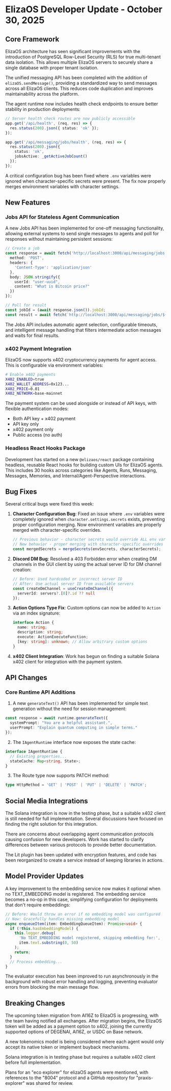 # ElizaOS Developer Update - October 30, 2025

## Core Framework

ElizaOS architecture has seen significant improvements with the introduction of PostgreSQL Row-Level Security (RLS) for true multi-tenant data isolation. This allows multiple ElizaOS servers to securely share a single database with proper tenant isolation.

The unified messaging API has been completed with the addition of `elizaOS.sendMessage()`, providing a standardized way to send messages across all ElizaOS clients. This reduces code duplication and improves maintainability across the platform.

The agent runtime now includes health check endpoints to ensure better stability in production deployments:

```typescript
// Server health check routes are now publicly accessible
app.get('/api/health', (req, res) => {
  res.status(200).json({ status: 'ok' });
});

app.get('/api/messaging/jobs/health', (req, res) => {
  res.status(200).json({ 
    status: 'ok',
    jobsActive: _getActiveJobCount()
  });
});
```

A critical configuration bug has been fixed where `.env` variables were ignored when character-specific secrets were present. The fix now properly merges environment variables with character settings.

## New Features

### Jobs API for Stateless Agent Communication

A new Jobs API has been implemented for one-off messaging functionality, allowing external systems to send single messages to agents and poll for responses without maintaining persistent sessions:

```typescript
// Create a job
const response = await fetch('http://localhost:3000/api/messaging/jobs', {
  method: 'POST',
  headers: {
    'Content-Type': 'application/json'
  },
  body: JSON.stringify({
    userId: "user-uuid",
    content: "What is Bitcoin price?"
  })
});

// Poll for result
const jobId = (await response.json()).jobId;
const result = await fetch(`http://localhost:3000/api/messaging/jobs/${jobId}`);
```

The Jobs API includes automatic agent selection, configurable timeouts, and intelligent message handling that filters intermediate action messages and waits for final results.

### x402 Payment Integration

ElizaOS now supports x402 cryptocurrency payments for agent access. This is configurable via environment variables:

```bash
# Enable x402 payments
X402_ENABLED=true
X402_WALLET_ADDRESS=0x123...
X402_PRICE=0.01
X402_NETWORK=base-mainnet
```

The payment system can be used alongside or instead of API keys, with flexible authentication modes:
- Both API key + x402 payment
- API key only
- x402 payment only
- Public access (no auth)

### Headless React Hooks Package

Development has started on a new `@elizaos/react` package containing headless, reusable React hooks for building custom UIs for ElizaOS agents. This includes 30 hooks across categories like Agents, Runs, Messaging, Messages, Memories, and Internal/Agent-Perspective interactions.

## Bug Fixes

Several critical bugs were fixed this week:

1. **Character Configuration Bug**: Fixed an issue where `.env` variables were completely ignored when `character.settings.secrets` exists, preventing proper configuration merging. Now environment variables are properly merged with character-specific overrides.

   ```typescript
   // Previous behavior - character secrets would override ALL env vars
   // New behavior - proper merging with character-specific overrides taking precedence
   const mergedSecrets = mergeSecrets(envSecrets, characterSecrets);
   ```

2. **Discord DM Bug**: Resolved a 403 Forbidden error when creating DM channels in the GUI client by using the actual server ID for DM channel creation:

   ```typescript
   // Before: Used hardcoded or incorrect server ID
   // After: Use actual server ID from available servers
   const createDmChannel = useCreateDmChannel({
     serverId: servers?.[0]?.id ?? null
   });
   ```

3. **Action Options Type Fix**: Custom options can now be added to `Action` via an index signature:

   ```typescript
   interface Action {
     name: string;
     description: string;
     execute: ActionExecuteFunction;
     [key: string]: unknown; // Allow arbitrary custom options
   }
   ```

4. **x402 Client Integration**: Work has begun on finding a suitable Solana x402 client for integration with the payment system.

## API Changes

### Core Runtime API Additions

1. A new `generateText()` API has been implemented for simple text generation without the need for session management:

```typescript
const response = await runtime.generateText({
  systemPrompt: "You are a helpful assistant.",
  userPrompt: "Explain quantum computing in simple terms."
});
```

2. The `IAgentRuntime` interface now exposes the state cache:

```typescript
interface IAgentRuntime {
  // Existing properties...
  stateCache: Map<string, State>;
}
```

3. The Route type now supports PATCH method:

```typescript
type HttpMethod = 'GET' | 'POST' | 'PUT' | 'DELETE' | 'PATCH';
```

## Social Media Integrations

The Solana integration is now in the testing phase, but a suitable x402 client is still needed for full implementation. Several discussions have focused on finding the right solution for this integration.

There are concerns about overlapping agent communication protocols causing confusion for new developers. Work has started to clarify differences between various protocols to provide better documentation.

The Lit plugin has been updated with encryption features, and code has been reorganized to create a service instead of keeping libraries in actions.

## Model Provider Updates

A key improvement to the embedding service now makes it optional when no TEXT_EMBEDDING model is registered. The embedding service becomes a no-op in this case, simplifying configuration for deployments that don't require embeddings:

```typescript
// Before: Would throw an error if no embedding model was configured
// Now: Gracefully handles missing embedding model
async enqueueItem(item: EmbeddingQueueItem): Promise<void> {
  if (!this.hasEmbeddingModel) {
    this.logger.debug(
      'No TEXT_EMBEDDING model registered, skipping embedding for:', 
      item.text.substring(0, 50)
    );
    return;
  }
  // Process embedding...
}
```

The evaluator execution has been improved to run asynchronously in the background with robust error handling and logging, preventing evaluator errors from blocking the main message flow.

## Breaking Changes

The upcoming token migration from AI16Z to ElizaOS is progressing, with the team having notified all exchanges. After migration begins, the ElizaOS token will be added as a payment option to x402, joining the currently supported options of DEGENAI, AI16Z, or USDC on Base network.

A new tokenomics model is being considered where each agent would only accept its native token or implement buyback mechanisms.

Solana integration is in testing phase but requires a suitable x402 client before full implementation.

Plans for an "eco explorer" for elizaOS agents were mentioned, with references to the "8004" protocol and a GitHub repository for "praxis-explorer" was shared for review.